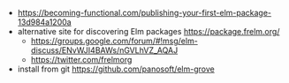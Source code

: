 - https://becoming-functional.com/publishing-your-first-elm-package-13d984a1200a
- alternative site for discovering Elm packages https://package.frelm.org/
  - https://groups.google.com/forum/#!msg/elm-discuss/ENvWJI4BAWs/nGVLhVZ_AQAJ
  - https://twitter.com/frelmorg
- install from git https://github.com/panosoft/elm-grove
